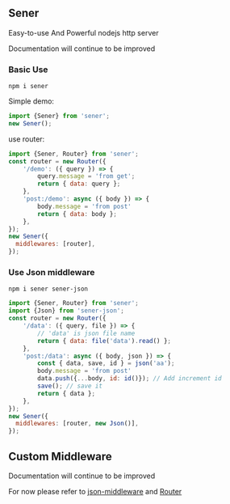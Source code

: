 <!--
 * @Author: chenzhongsheng
 * @Date: 2023-02-13 17:02:26
 * @Description: Coding something
-->
## Sener

Easy-to-use And Powerful nodejs http server

Documentation will continue to be improved

### Basic Use

```
npm i sener
```

Simple demo:

```js
import {Sener} from 'sener';
new Sener();
```

use router:

```js
import {Sener, Router} from 'sener';
const router = new Router({
    '/demo': ({ query }) => {
        query.message = 'from get';
        return { data: query };
    },
    'post:/demo': async ({ body }) => {
        body.message = 'from post'
        return { data: body };
    },
});
new Sener({
  middlewares: [router],
});
```

### Use Json middleware

```
npm i sener sener-json
```

```js
import {Sener, Router} from 'sener';
import {Json} from 'sener-json';
const router = new Router({
    '/data': ({ query, file }) => {
        // 'data' is json file name
        return { data: file('data').read() };
    },
    'post:/data': async ({ body, json }) => {
        const { data, save, id } = json('aa');
        body.message = 'from post'
        data.push({...body, id: id()}); // Add increment id
        save(); // save it
        return { data };
    },
});
new Sener({
  middlewares: [router, new Json()],
});
```

## Custom Middleware

Documentation will continue to be improved

For now please refer to [json-middleware](https://github.com/theajack/sener/blob/master/packages/json/src/json-middleware.ts) and [Router](https://github.com/theajack/sener/blob/master/packages/sener/src/middleware/inner-middlewares/router/router.ts)


